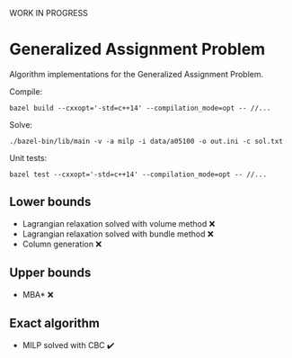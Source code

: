 WORK IN PROGRESS

# Generalized Assignment Problem

Algorithm implementations for the Generalized Assignment Problem.

Compile:
```
bazel build --cxxopt='-std=c++14' --compilation_mode=opt -- //...
```

Solve:
```
./bazel-bin/lib/main -v -a milp -i data/a05100 -o out.ini -c sol.txt
```

Unit tests:
```
bazel test --cxxopt='-std=c++14' --compilation_mode=opt -- //...
```

## Lower bounds

- Lagrangian relaxation solved with volume method :x:
- Lagrangian relaxation solved with bundle method :x:
- Column generation :x:

## Upper bounds

- MBA\* :x:

## Exact algorithm

- MILP solved with CBC :heavy_check_mark:

